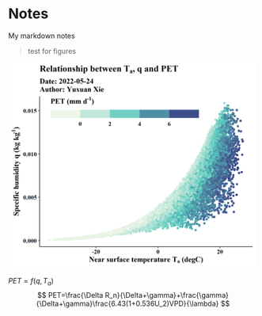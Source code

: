 # Notes
My markdown notes

> test for figures

<img src="Figures/2022-5-24.png" alt="notes" width="500"/>

$PET=f(q,T_a)$
$$
PET=\frac{\Delta R_n}{\Delta+\gamma}+\frac{\gamma}{\Delta+\gamma}\frac{6.43(1+0.536U_2)VPD}{\lambda}
$$
